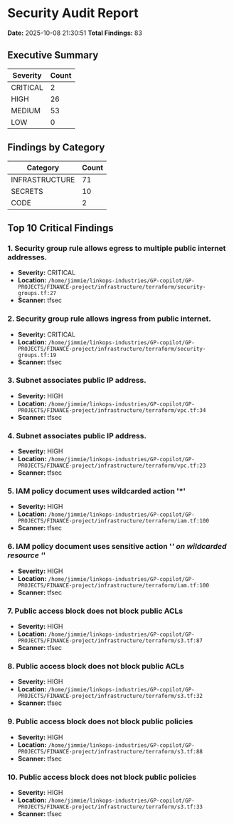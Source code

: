 # Security Audit Report

**Date:** 2025-10-08 21:30:51
**Total Findings:** 83

## Executive Summary

| Severity | Count |
|----------|-------|
| CRITICAL | 2 |
| HIGH | 26 |
| MEDIUM | 53 |
| LOW | 0 |

## Findings by Category

| Category | Count |
|----------|-------|
| INFRASTRUCTURE | 71 |
| SECRETS | 10 |
| CODE | 2 |

## Top 10 Critical Findings

### 1. Security group rule allows egress to multiple public internet addresses.
- **Severity:** CRITICAL
- **Location:** `/home/jimmie/linkops-industries/GP-copilot/GP-PROJECTS/FINANCE-project/infrastructure/terraform/security-groups.tf:27`
- **Scanner:** tfsec

### 2. Security group rule allows ingress from public internet.
- **Severity:** CRITICAL
- **Location:** `/home/jimmie/linkops-industries/GP-copilot/GP-PROJECTS/FINANCE-project/infrastructure/terraform/security-groups.tf:19`
- **Scanner:** tfsec

### 3. Subnet associates public IP address.
- **Severity:** HIGH
- **Location:** `/home/jimmie/linkops-industries/GP-copilot/GP-PROJECTS/FINANCE-project/infrastructure/terraform/vpc.tf:34`
- **Scanner:** tfsec

### 4. Subnet associates public IP address.
- **Severity:** HIGH
- **Location:** `/home/jimmie/linkops-industries/GP-copilot/GP-PROJECTS/FINANCE-project/infrastructure/terraform/vpc.tf:23`
- **Scanner:** tfsec

### 5. IAM policy document uses wildcarded action '*'
- **Severity:** HIGH
- **Location:** `/home/jimmie/linkops-industries/GP-copilot/GP-PROJECTS/FINANCE-project/infrastructure/terraform/iam.tf:100`
- **Scanner:** tfsec

### 6. IAM policy document uses sensitive action '*' on wildcarded resource '*'
- **Severity:** HIGH
- **Location:** `/home/jimmie/linkops-industries/GP-copilot/GP-PROJECTS/FINANCE-project/infrastructure/terraform/iam.tf:100`
- **Scanner:** tfsec

### 7. Public access block does not block public ACLs
- **Severity:** HIGH
- **Location:** `/home/jimmie/linkops-industries/GP-copilot/GP-PROJECTS/FINANCE-project/infrastructure/terraform/s3.tf:87`
- **Scanner:** tfsec

### 8. Public access block does not block public ACLs
- **Severity:** HIGH
- **Location:** `/home/jimmie/linkops-industries/GP-copilot/GP-PROJECTS/FINANCE-project/infrastructure/terraform/s3.tf:32`
- **Scanner:** tfsec

### 9. Public access block does not block public policies
- **Severity:** HIGH
- **Location:** `/home/jimmie/linkops-industries/GP-copilot/GP-PROJECTS/FINANCE-project/infrastructure/terraform/s3.tf:88`
- **Scanner:** tfsec

### 10. Public access block does not block public policies
- **Severity:** HIGH
- **Location:** `/home/jimmie/linkops-industries/GP-copilot/GP-PROJECTS/FINANCE-project/infrastructure/terraform/s3.tf:33`
- **Scanner:** tfsec

